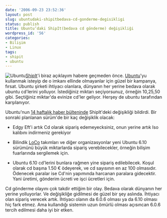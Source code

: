 ```yaml
---
date: '2006-09-23 23:52:36'
layout: post
slug: ubuntudaki-shipitbedava-cd-gonderme-degisikligi
status: publish
title: Ubuntu’daki ShipIt(bedava cd gönderme) değişikliği
wordpress_id: '56'
categories:
- Bilişim
- Linux
tags:
- shipit
- ubuntu
---
```


![Ubuntu](http://img211.imageshack.us/img211/3426/ubuntuubuntuhelp1024x768da7.jpg)[ShipIt](https://shipit.ubuntu.com/)'i biraz açıklayım habere geçmeden önce. [Ubuntu](http://www.ubuntu.com/)'yu kullanmak isteyip de o imkanı ellinde olmayanlar için güzel bir kampanya, fırsat. Ubuntu şirketi ihtiyacı olanlara, dünyanın her yerine bedava olarak ubuntu cd'lerini yolluyor. İstediğiniz miktarı seçiyorsunuz, örneğin 10,25,50 gibi. Seçtiğiniz miktar'da evinize cd'ler geliyor. Herşey de ubuntu tarafından karşılanıyor. 

Ubuntu'nun [14 haftalık haber bülteninde](https://wiki.ubuntu.com/UbuntuWeeklyNewsletter/Issue14?action=show&redirect=UbuntuWeeklyNewsletter%2FCurrent#head-1e3555bea7bd06018bbadcf89ed23281e09d78f1) ShipIt'deki değişikliği bildirdi. Bir sonraki planlanan sürüm'de bir kaç değişiklik olacak:





  * Edgy Eft'i artık Cd olarak sipariş edemeyecksiniz, onun yerine artık Iso kalıbını indirmeniz gerekiyor



	
  * Bilindik [LoCo](https://wiki.ubuntu.com/LoCo) takımları ve diğer organizasyonlar yeni Ubuntu 6.10 sürümünü büyük miktarlarda sipariş verebilecekler, örneğin bilişim fuarlarında sergilemek için.



	
  * Ubuntu 6.10 cd'lerini bunlara rağmen yine sipariş edilebilecek. Koşul olarak cd başına 1.50 € ödeyerek, ve cd sayısının en az 100 olmasıdır. Ödenecek paralar ise Cd'nin yapımında harcanan paralara gidecektir. Yani üretimi, gönderim ücreti ve işci ücretleri için.


Cd gönderme olayını çok takdir ettiğim bir olay. Bedava olarak dünyanın her yerine yolluyorlar. Ve değişikliğe gidilmesi de güzel bir şey aslında. İhtiyacı olan sipariş verecek artık. İhtiyacı olanın da 6.0.6 olması ya da 6.10 olması hiç fark etmez. Ama kullandığı sistemin uzun ömürlü olması açısıncan 6.0.6 tercih edilmesi daha iyi bir etken.




  

